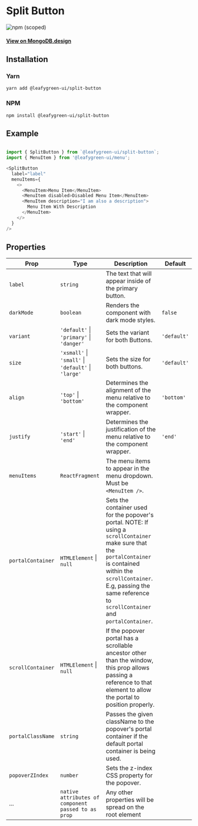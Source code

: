 # Split Button

![npm (scoped)](https://img.shields.io/npm/v/@leafygreen-ui/split-button.svg)

#### [View on MongoDB.design](https://www.mongodb.design/component/split-button/example/)

## Installation

### Yarn

```shell
yarn add @leafygreen-ui/split-button
```

### NPM

```shell
npm install @leafygreen-ui/split-button
```

## Example

```js

import { SplitButton } from `@leafygreen-ui/split-button`;
import { MenuItem } from '@leafygreen-ui/menu';

<SplitButton
  label="label"
  menuItems={
    <>
      <MenuItem>Menu Item</MenuItem>
      <MenuItem disabled>Disabled Menu Item</MenuItem>
      <MenuItem description="I am also a description">
        Menu Item With Description
      </MenuItem>
    </>
  }
/>
```

## Properties

| Prop              | Type                                                | Description                                                                                                                                                                                                                                      | Default     |
| ----------------- | --------------------------------------------------- | ------------------------------------------------------------------------------------------------------------------------------------------------------------------------------------------------------------------------------------------------ | ----------- |
| `label`           | `string`                                            | The text that will appear inside of the primary button.                                                                                                                                                                                          |             |
| `darkMode`        | `boolean`                                           | Renders the component with dark mode styles.                                                                                                                                                                                                     | `false`     |
| `variant`         | `'default'` \| `'primary'` \| `'danger'`            | Sets the variant for both Buttons.                                                                                                                                                                                                               | `'default'` |
| `size`            | `'xsmall'` \| `'small'` \| `'default'` \| `'large'` | Sets the size for both buttons.                                                                                                                                                                                                                  | `'default'` |
| `align`           | `'top'` \| `'bottom'`                               | Determines the alignment of the menu relative to the component wrapper.                                                                                                                                                                          | `'bottom'`  |
| `justify`         | `'start'` \| `'end'`                                | Determines the justification of the menu relative to the component wrapper.                                                                                                                                                                      | `'end'`     |
| `menuItems`       | `ReactFragment`                                     | The menu items to appear in the menu dropdown. Must be `<MenuItem />`.                                                                                                                                                                           |             |
| `portalContainer` | `HTMLElement` \| `null`                             | Sets the container used for the popover's portal. NOTE: If using a `scrollContainer` make sure that the `portalContainer` is contained within the `scrollContainer`. E.g, passing the same reference to `scrollContainer` and `portalContainer`. |             |
| `scrollContainer` | `HTMLElement` \| `null`                             | If the popover portal has a scrollable ancestor other than the window, this prop allows passing a reference to that element to allow the portal to position properly.                                                                            |             |
| `portalClassName` | `string`                                            | Passes the given className to the popover's portal container if the default portal container is being used.                                                                                                                                      |             |
| `popoverZIndex`   | `number`                                            | Sets the z-index CSS property for the popover.                                                                                                                                                                                                   |             |
| ...               | `native attributes of component passed to as prop`  | Any other properties will be spread on the root element                                                                                                                                                                                          |             |
